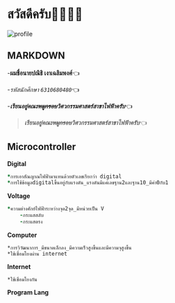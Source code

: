 # สวัสดีครับ:wave::wave::wave::wave:
![profile](https://scontent.fbkk5-3.fna.fbcdn.net/v/t39.30808-6/269602600_1515913618794588_3594087686176263836_n.jpg?_nc_cat=105&ccb=1-5&_nc_sid=09cbfe&_nc_eui2=AeGUfpzmuKDPdnZpZ6WRGMGZ_wGIXvV0szP_AYhe9XSzM08fjSKryCPJlJdBMEKv5_nulRO7lLN_7q89IS6C9Xjc&_nc_ohc=JEnEues0oBQAX-G-Vzg&_nc_ht=scontent.fbkk5-3.fna&oh=00_AT_xUJFCjSbp_wyZlfb99fv4e2DeDeI6QSqCW7Grg8pwPQ&oe=62087264)
## MARKDOWN
-**ผมชื่อนายปณิธิ เงาเฉลิมพงศ์**:point_left:

-*รหัสนักศึกษา `6310680480`*:point_left:

-***เรียนอยู่คณะ~~หมูกรอบ~~วิศวกรรมศาสตร์สาขาไฟฟ้าครับ***:point_left:

>***เรียนอยู่คณะ~~หมูกรอบ~~วิศวกรรมศาสตร์สาขาไฟฟ้าครับ***:point_left:

## Microcontroller
**Digital**
```ruby
*การเอาสัณญาณไฟฟ้ามาแทนด้วยตัวเลขเรียกว่า digital
*การใช้ข้อมูลdigitalขึ้นอยู่กับแรงดัน_แรงดันมีแค่เลขฐาน2และฐาน10_มีค่า0กับ1
```
**Voltage**
```ruby
*ความต่างศักย์ไฟฟ้าระหว่างจุด2จุด_มีหน่วยเป็น V
    -กระแสสลับ
    -กระแสตรง
```
**Computer**
```
*การวิวัฒนาการ_มีขนาดเล็กลง_มีความเร็วสูงขึ้นและมีความจุสูงขึ้น
*ใช้เชื่อมโยงผ่าน internet
```
**Internet**
```
*ใช้เชื่อมโยงกัน
```
**Program Lang**


